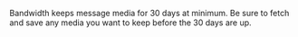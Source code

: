 Bandwidth keeps message media for 30 days at minimum. Be sure to fetch and save any media you want to keep before the 30 days are up.